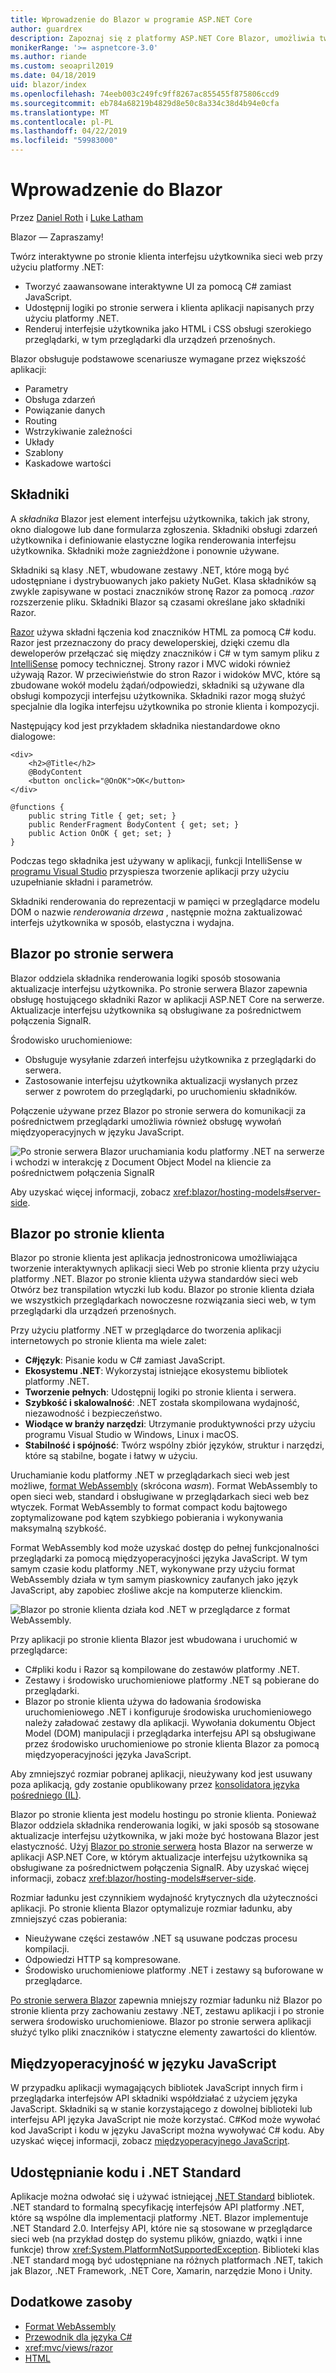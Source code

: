 ```yaml
---
title: Wprowadzenie do Blazor w programie ASP.NET Core
author: guardrex
description: Zapoznaj się z platformy ASP.NET Core Blazor, umożliwia tworzenie interaktywnych po stronie klienta interfejsu użytkownika sieci web przy użyciu platformy .NET w aplikacji ASP.NET Core.
monikerRange: '>= aspnetcore-3.0'
ms.author: riande
ms.custom: seoapril2019
ms.date: 04/18/2019
uid: blazor/index
ms.openlocfilehash: 74eeb003c249fc9ff8267ac855455f875806ccd9
ms.sourcegitcommit: eb784a68219b4829d8e50c8a334c38d4b94e0cfa
ms.translationtype: MT
ms.contentlocale: pl-PL
ms.lasthandoff: 04/22/2019
ms.locfileid: "59983000"
---
```

# <a name="introduction-to-blazor"></a>Wprowadzenie do Blazor

Przez [Daniel Roth](https://github.com/danroth27) i [Luke Latham](https://github.com/guardrex)

Blazor — Zapraszamy!

Twórz interaktywne po stronie klienta interfejsu użytkownika sieci web przy użyciu platformy .NET:

* Tworzyć zaawansowane interaktywne UI za pomocą C# zamiast JavaScript.
* Udostępnij logiki po stronie serwera i klienta aplikacji napisanych przy użyciu platformy .NET.
* Renderuj interfejsie użytkownika jako HTML i CSS obsługi szerokiego przeglądarki, w tym przeglądarki dla urządzeń przenośnych.

Blazor obsługuje podstawowe scenariusze wymagane przez większość aplikacji:

* Parametry
* Obsługa zdarzeń
* Powiązanie danych
* Routing
* Wstrzykiwanie zależności
* Układy
* Szablony
* Kaskadowe wartości

## <a name="components"></a>Składniki

A *składnika* Blazor jest element interfejsu użytkownika, takich jak strony, okno dialogowe lub dane formularza zgłoszenia. Składniki obsługi zdarzeń użytkownika i definiowanie elastyczne logika renderowania interfejsu użytkownika. Składniki może zagnieżdżone i ponownie używane.

Składniki są klasy .NET, wbudowane zestawy .NET, które mogą być udostępniane i dystrybuowanych jako pakiety NuGet. Klasa składników są zwykle zapisywane w postaci znaczników stronę Razor za pomocą *.razor* rozszerzenie pliku. Składniki Blazor są czasami określane jako składniki Razor.

[Razor](xref:mvc/views/razor) używa składni łączenia kod znaczników HTML za pomocą C# kodu. Razor jest przeznaczony do pracy deweloperskiej, dzięki czemu dla deweloperów przełączać się między znaczników i C# w tym samym pliku z [IntelliSense](/visualstudio/ide/using-intellisense) pomocy technicznej. Strony razor i MVC widoki również używają Razor. W przeciwieństwie do stron Razor i widoków MVC, które są zbudowane wokół modelu żądań/odpowiedzi, składniki są używane dla obsługi kompozycji interfejsu użytkownika. Składniki razor mogą służyć specjalnie dla logika interfejsu użytkownika po stronie klienta i kompozycji.

Następujący kod jest przykładem składnika niestandardowe okno dialogowe:

```cshtml
<div>
    <h2>@Title</h2>
    @BodyContent
    <button onclick="@OnOK">OK</button>
</div>

@functions {
    public string Title { get; set; }
    public RenderFragment BodyContent { get; set; }
    public Action OnOK { get; set; }
}
```

Podczas tego składnika jest używany w aplikacji, funkcji IntelliSense w [programu Visual Studio](https://visualstudio.microsoft.com/vs/) przyspiesza tworzenie aplikacji przy użyciu uzupełnianie składni i parametrów.

Składniki renderowania do reprezentacji w pamięci w przeglądarce modelu DOM o nazwie *renderowania drzewa* , następnie można zaktualizować interfejs użytkownika w sposób, elastyczna i wydajna.

## <a name="blazor-server-side"></a>Blazor po stronie serwera

Blazor oddziela składnika renderowania logiki sposób stosowania aktualizacje interfejsu użytkownika. Po stronie serwera Blazor zapewnia obsługę hostującego składniki Razor w aplikacji ASP.NET Core na serwerze. Aktualizacje interfejsu użytkownika są obsługiwane za pośrednictwem połączenia SignalR.

Środowisko uruchomieniowe:

* Obsługuje wysyłanie zdarzeń interfejsu użytkownika z przeglądarki do serwera.
* Zastosowanie interfejsu użytkownika aktualizacji wysłanych przez serwer z powrotem do przeglądarki, po uruchomieniu składników.

Połączenie używane przez Blazor po stronie serwera do komunikacji za pośrednictwem przeglądarki umożliwia również obsługę wywołań międzyoperacyjnych w języku JavaScript.

![Po stronie serwera Blazor uruchamiania kodu platformy .NET na serwerze i wchodzi w interakcję z Document Object Model na kliencie za pośrednictwem połączenia SignalR](index/_static/blazor-server-side.png)

Aby uzyskać więcej informacji, zobacz <xref:blazor/hosting-models#server-side>.

## <a name="blazor-client-side"></a>Blazor po stronie klienta

Blazor po stronie klienta jest aplikacja jednostronicowa umożliwiająca tworzenie interaktywnych aplikacji sieci Web po stronie klienta przy użyciu platformy .NET. Blazor po stronie klienta używa standardów sieci web Otwórz bez transpilation wtyczki lub kodu. Blazor po stronie klienta działa we wszystkich przeglądarkach nowoczesne rozwiązania sieci web, w tym przeglądarki dla urządzeń przenośnych.

Przy użyciu platformy .NET w przeglądarce do tworzenia aplikacji internetowych po stronie klienta ma wiele zalet:

* **C#język**: Pisanie kodu w C# zamiast JavaScript.
* **Ekosystemu .NET**: Wykorzystaj istniejące ekosystemu bibliotek platformy .NET.
* **Tworzenie pełnych**: Udostępnij logiki po stronie klienta i serwera.
* **Szybkość i skalowalność**: .NET została skompilowana wydajność, niezawodność i bezpieczeństwo.
* **Wiodące w branży narzędzi**: Utrzymanie produktywności przy użyciu programu Visual Studio w Windows, Linux i macOS.
* **Stabilność i spójność**:  Twórz wspólny zbiór języków, struktur i narzędzi, które są stabilne, bogate i łatwy w użyciu.

Uruchamianie kodu platformy .NET w przeglądarkach sieci web jest możliwe, [format WebAssembly](http://webassembly.org) (skrócona *wasm*). Format WebAssembly to open sieci web, standard i obsługiwane w przeglądarkach sieci web bez wtyczek. Format WebAssembly to format compact kodu bajtowego zoptymalizowane pod kątem szybkiego pobierania i wykonywania maksymalną szybkość.

Format WebAssembly kod może uzyskać dostęp do pełnej funkcjonalności przeglądarki za pomocą międzyoperacyjności języka JavaScript. W tym samym czasie kodu platformy .NET, wykonywane przy użyciu format WebAssembly działa w tym samym piaskownicy zaufanych jako język JavaScript, aby zapobiec złośliwe akcje na komputerze klienckim.

![Blazor po stronie klienta działa kod .NET w przeglądarce z format WebAssembly.](index/_static/blazor-client-side.png)

Przy aplikacji po stronie klienta Blazor jest wbudowana i uruchomić w przeglądarce:

* C#pliki kodu i Razor są kompilowane do zestawów platformy .NET.
* Zestawy i środowisko uruchomieniowe platformy .NET są pobierane do przeglądarki.
* Blazor po stronie klienta używa do ładowania środowiska uruchomieniowego .NET i konfiguruje środowiska uruchomieniowego należy załadować zestawy dla aplikacji. Wywołania dokumentu Object Model (DOM) manipulacji i przeglądarka interfejsu API są obsługiwane przez środowisko uruchomieniowe po stronie klienta Blazor za pomocą międzyoperacyjności języka JavaScript.

Aby zmniejszyć rozmiar pobranej aplikacji, nieużywany kod jest usuwany poza aplikacją, gdy zostanie opublikowany przez [konsolidatora języka pośredniego (IL)](xref:host-and-deploy/blazor/configure-linker).

Blazor po stronie klienta jest modelu hostingu po stronie klienta. Ponieważ Blazor oddziela składnika renderowania logiki, w jaki sposób są stosowane aktualizacje interfejsu użytkownika, w jaki może być hostowana Blazor jest elastyczność. Użyj [Blazor po stronie serwera](#blazor-server-side) hosta Blazor na serwerze w aplikacji ASP.NET Core, w którym aktualizacje interfejsu użytkownika są obsługiwane za pośrednictwem połączenia SignalR. Aby uzyskać więcej informacji, zobacz <xref:blazor/hosting-models#server-side>. 

Rozmiar ładunku jest czynnikiem wydajność krytycznych dla użyteczności aplikacji. Po stronie klienta Blazor optymalizuje rozmiar ładunku, aby zmniejszyć czas pobierania:

* Nieużywane części zestawów .NET są usuwane podczas procesu kompilacji.
* Odpowiedzi HTTP są kompresowane.
* Środowisko uruchomieniowe platformy .NET i zestawy są buforowane w przeglądarce.

[Po stronie serwera Blazor](#blazor-server-side) zapewnia mniejszy rozmiar ładunku niż Blazor po stronie klienta przy zachowaniu zestawy .NET, zestawu aplikacji i po stronie serwera środowisko uruchomieniowe. Blazor po stronie serwera aplikacji służyć tylko pliki znaczników i statyczne elementy zawartości do klientów.

## <a name="javascript-interop"></a>Międzyoperacyjność w języku JavaScript

W przypadku aplikacji wymagających bibliotek JavaScript innych firm i przeglądarka interfejsów API składniki współdziałać z użyciem języka JavaScript. Składniki są w stanie korzystającego z dowolnej biblioteki lub interfejsu API języka JavaScript nie może korzystać. C#Kod może wywołać kod JavaScript i kodu w języku JavaScript można wywoływać C# kodu. Aby uzyskać więcej informacji, zobacz [międzyoperacyjnego JavaScript](xref:blazor/javascript-interop).

## <a name="code-sharing-and-net-standard"></a>Udostępnianie kodu i .NET Standard

Aplikacje można odwołać się i używać istniejącej [.NET Standard](/dotnet/standard/net-standard) bibliotek. .NET standard to formalną specyfikację interfejsów API platformy .NET, które są wspólne dla implementacji platformy .NET. Blazor implementuje .NET Standard 2.0. Interfejsy API, które nie są stosowane w przeglądarce sieci web (na przykład dostęp do systemu plików, gniazdo, wątki i inne funkcje) throw <xref:System.PlatformNotSupportedException>. Biblioteki klas .NET standard mogą być udostępniane na różnych platformach .NET, takich jak Blazor, .NET Framework, .NET Core, Xamarin, narzędzie Mono i Unity.

## <a name="additional-resources"></a>Dodatkowe zasoby

* [Format WebAssembly](http://webassembly.org/)
* [Przewodnik dla języka C#](/dotnet/csharp/)
* <xref:mvc/views/razor>
* [HTML](https://www.w3.org/html/)
